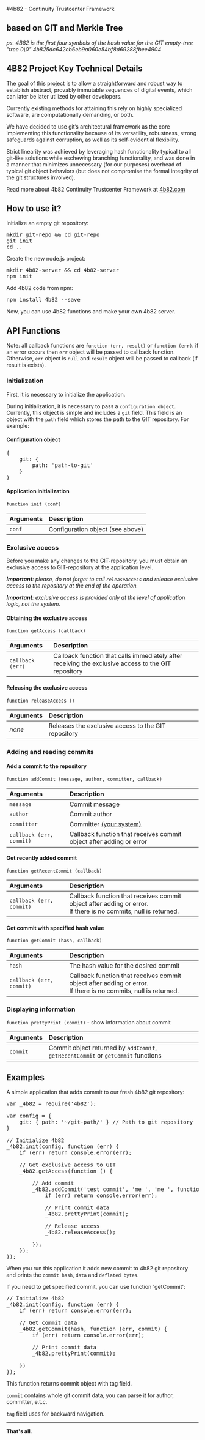 #4b82 - Continuity Trustcenter Framework
## based on GIT and Merkle Tree

*ps. 4B82 is the first four symbols of the hash value for the GIT empty-tree "tree 0\0" 4b825dc642cb6eb9a060e54bf8d69288fbee4904*

## 4B82 Project Key Technical Details

The goal of this project is to allow a straightforward and robust way to establish abstract, provably immutable sequences of digital events, which can later be later utilized by other developers.

Currently existing methods for attaining this rely on highly specialized software, are computationally demanding, or both.

We have decided to use git’s architectural framework as the core implementing this functionality because of its versatility, robustness, strong safeguards against corruption, as well as its self-evidential flexibility.

Strict linearity was achieved by leveraging hash functionality typical to all git-like solutions while eschewing branching functionality, and was done in a manner that minimizes unnecessary (for our purposes) overhead of typical git object behaviors (but does not compromise the formal integrity of the git structures involved).

Read more about 4b82 Continuity Trustcenter Framework at [4b82.com](http://4b82.com/#/details)

## How to use it?

Initialize an empty git repository:

<pre>mkdir git-repo && cd git-repo
git init
cd ..
</pre>

Create the new node.js project:

<pre>mkdir 4b82-server && cd 4b82-server
npm init
</pre>

Add 4b82 code from npm:

<pre>npm install 4b82 --save
</pre>

Now, you can use 4b82 functions and make your own 4b82 server.

## API Functions

Note: all callback functions are `function (err, result)` or `function (err)`. if an error occurs then `err` object will be passed to callback function. Otherwise, `err` object is `null` and `result` object will be passed to callback (if result is exists).

### Initialization

First, it is necessary to initialize the application.

During initialization, it is necessary to pass a `configuration object`. Currently, this object is simple and includes a `git` field. This field is an object with the `path` field which stores the path to the GIT repository. For example:

#### Configuration object

<pre>{
	git: {
		path: 'path-to-git'
	}
}
</pre>

#### Application initialization

`function init (conf)`

| Arguments | Description                      |
|:--- |:--- |
| `conf`    | Configuration object (see above) |

### Exclusive access

Before you make any changes to the GIT-repository, you must obtain an exclusive access to GIT-repository at the application level.

***Important**: please, do not forget to call `releaseAccess` and release exclusive access to the repository at the end of the operation.*

***Important**: exclusive access is provided only at the level of application logic, not the system.*

#### Obtaining the exclusive access

`function getAccess (callback)`

| Arguments | Description |
|:--- |:--- |
| `callback (err)` | Callback function that calls immediately after receiving the exclusive access to the GIT repository |

#### Releasing the exclusive access

`function releaseAccess ()`

| Arguments | Description |
|:--- |:--- |
| *none* | Releases the exclusive access to the GIT repository |

### Adding and reading commits

#### Add a commit to the repository

`function addCommit (message, author, committer, callback)`

| Arguments | Description |
|:--- |:--- |
| `message` | Commit message |
| `author`  | Commit author |
| `committer` | Committer [(your system)](http://stackoverflow.com/questions/18750808/difference-between-author-and-committer-in-git) |
| `callback (err, commit)` | Callback function that receives commit object after adding or error |

#### Get recently added commit

`function getRecentCommit (callback)`

| Arguments | Description |
|:--- |:--- |
| `callback (err, commit)` | Callback function that receives commit object after adding or error.<br />If there is no commits, null is returned. |

#### Get commit with specified hash value

`function getCommit (hash, callback)`

| Arguments | Description |
|:--- |:--- |
| `hash` | The hash value for the desired commit |
| `callback (err, commit)` | Callback function that receives commit object after adding or error.<br />If there is no commits, null is returned. |

### Displaying information

`function prettyPrint (commit)` - show information about commit

| Arguments | Description |
|:--- |:--- |
| `commit`  | Commit object returned by `addCommit`, `getRecentCommit` or `getCommit` functions |

## Examples

A simple application that adds commit to our fresh 4b82 git repository:

<pre>var _4b82 = require('4b82');

var config = {
	git: { path: '~/git-path/' } // Path to git repository
}

// Initialize 4b82
_4b82.init(config, function (err) {
	if (err) return console.error(err);

	// Get exclusive access to GIT
	_4b82.getAccess(function () {

		// Add commit
		_4b82.addCommit('test commit', 'me <me@localhost>', 'me <me@localhost>', function (err, commit) {
			if (err) return console.error(err);

			// Print commit data
			_4b82.prettyPrint(commit);

			// Release access
			_4b82.releaseAccess();

		});
	});
});
</pre>

When you run this application it adds new commit to 4b82 git repository and prints the `commit hash`, `data` and `deflated bytes`.

If you need to get specified commit, you can use function 'getCommit':

<pre>// Initialize 4b82
_4b82.init(config, function (err) {
	if (err) return console.error(err);

	// Get commit data
	_4b82.getCommit(hash, function (err, commit) {
		if (err) return console.error(err);

		// Print commit data
		_4b82.prettyPrint(commit);

	})
});
</pre>

This function returns commit object with tag field.

`commit` contains whole git commit data, you can parse it for author, committer, e.t.c.

`tag` field uses for backward navigation.

---

**That's all.**

